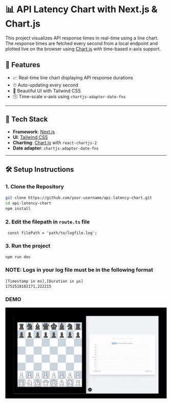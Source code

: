 # 📊 API Latency Chart with Next.js & Chart.js

This project visualizes API response times in real-time using a line chart. The response times are fetched every second from a local endpoint and plotted live on the browser using [Chart.js](https://www.chartjs.org/) with time-based x-axis support.

## 🚀 Features

- 📈 Real-time line chart displaying API response durations
- ⏱ Auto-updating every second
- 🎨 Beautiful UI with Tailwind CSS
- 🕓 Time-scale x-axis using `chartjs-adapter-date-fns`

---

## 🧰 Tech Stack

- **Framework**: [Next.js](https://nextjs.org/)
- **UI**: [Tailwind CSS](https://tailwindcss.com/)
- **Charting**: [Chart.js](https://www.chartjs.org/) with `react-chartjs-2`
- **Date adapter**: `chartjs-adapter-date-fns`

---

## 🛠 Setup Instructions

### 1. Clone the Repository

```bash
git clone https://github.com/your-username/api-latency-chart.git
cd api-latency-chart
npm install
```
### 2. Edit the filepath in `route.ts` file
```
 const filePath = 'path/to/logfile.log';
 ```
### 3. Run the project
```
npm run dev
```
### NOTE: Logs in your log file must be in the following format
```
[Timestamp in ms],[Duration in µs]
1752518102171,222215
```
### DEMO

<p align="center">
  <img src="public/charts%20-%20Made%20with%20Clipchamp.gif" width="700" />
</p>